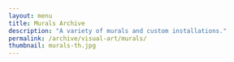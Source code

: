 ```yaml
---
layout: menu
title: Murals Archive
description: "A variety of murals and custom installations."
permalink: /archive/visual-art/murals/
thumbnail: murals-th.jpg
---
```

